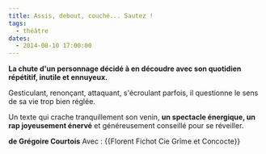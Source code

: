 ```yaml
---
title: Assis, debout, couché... Sautez !
tags: 
  - théâtre
dates:
  - 2014-08-10 17:00:00
---
```


**La chute d'un personnage décidé à en découdre avec son quotidien répétitif, inutile et ennuyeux.**

Gesticulant, renonçant, attaquant, s'écroulant parfois, il questionne le sens de sa vie trop bien  réglée.

Un texte qui crache tranquillement  son venin, **un spectacle énergique, un rap joyeusement énervé** et généreusement conseillé pour se réveiller.

**de Grégoire Courtois**
Avec : {{Florent Fichot
Cie Grîme et Concocte}}
